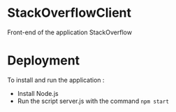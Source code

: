 # StackOverflowClient
Front-end of the application StackOverflow

# Deployment
To install and run the application :

- Install Node.js
- Run the script server.js with the command ```npm start```